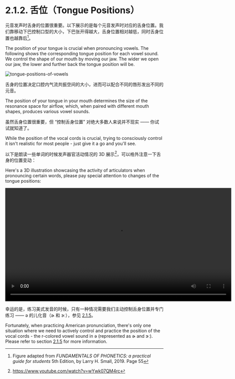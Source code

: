 # 2.1.2. 舌位（Tongue Positions）

元音发声时舌身的位置很重要。以下展示的是每个元音发声时对应的舌身位置。我们靠移动下巴控制口型的大小，下巴张开得越大，舌身位置相对越低，同时舌身位置也越靠后[^1]。

The position of your tongue is crucial when pronouncing vowels. The following shows the corresponding tongue position for each vowel sound. We control the shape of our mouth by moving our jaw. The wider we open our jaw, the lower and further back the tongue position will be.

![tongue-positions-of-vowels](/images/tongue-positions-of-vowels.svg)

舌身的位置决定口腔内气流共振空间的大小，进而可以配合不同的唇形发出不同的元音。

The position of your tongue in your mouth determines the size of the resonance space for airflow, which, when paired with different mouth shapes, produces various vowel sounds.

虽然舌身位置很重要，但 “控制舌身位置” 对绝大多数人来说并不现实 —— 你试试就知道了。

While the position of the vocal cords is crucial, trying to consciously control it isn't realistic for most people - just give it a go and you'll see.

以下是朗读一些单词的时候发声器官活动情况的 3D 展示[^2]，可以格外注意一下舌身的位置变动：

Here's a 3D illustration showcasing the activity of articulators when pronouncing certain words, please pay special attention to changes of the tongue positions:

<video controls width="720"> <source src="/videos/3d-presentation.mp4" type="video/mp4"></source>Your browser does not support the video tag. </video>

幸运的是，练习美式发音的时候，只有一种情况需要我们主动控制舌身位置并专门练习 —— <span class="pho">ə</span> 的儿化音（<span class="pho">ɚ</span> 和 <span class="pho">ɝː</span>），参见 [2.1.5](2.1.5-ə)。

Fortunately, when practicing American pronunciation, there's only one situation where we need to actively control and practice the position of the vocal cords - the r-colored vowel sound in <span class="pho">ə</span> (represented as <span class="pho">ɚ</span> and <span class="pho">ɝː</span>). Please refer to section [2.1.5](2.1.5-ə) for more information.

[^1]: Figure adapted from *FUNDAMENTALS OF PHONETICS: a practical guide for students* 5th Edition, by Larry H. Small, 2019. Page 55
[^2]: https://www.youtube.com/watch?v=wYwk07QM4rc